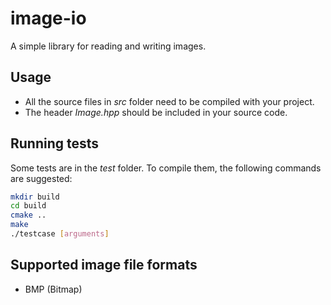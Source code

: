 # image-io

A simple library for reading and writing images.

## Usage
* All the source files in _src_ folder need to be compiled with your project.
* The header _Image.hpp_ should be included in your source code.

## Running tests
Some tests are in the _test_ folder. To compile them, the following commands are suggested:

```bash
mkdir build
cd build
cmake ..
make
./testcase [arguments]
```

## Supported image file formats
* BMP (Bitmap)
